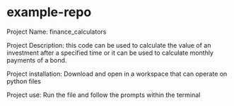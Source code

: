 # example-repo
Project Name: finance_calculators

Project Description:
this code can be used to calculate the value of an
investment after a specified time or it can be used to calculate
monthly payments of a bond.

Project installation:
Download and open in a workspace that can operate on python files

Project use:
Run the file and follow the prompts within the terminal
